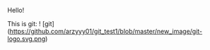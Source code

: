 Hello!

This is git:
! [git] (https://github.com/arzyyy01/git_test1/blob/master/new_image/git-logo.svg.png)
